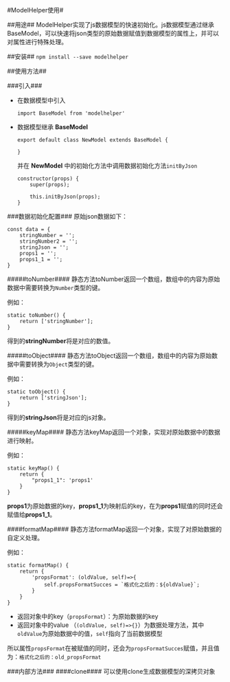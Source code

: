 #ModelHelper使用#

##用途##
ModelHelper实现了js数据模型的快速初始化。js数据模型通过继承BaseModel，可以快速将json类型的原始数据赋值到数据模型的属性上，并可以对属性进行特殊处理。

##安装##
`npm install --save modelhelper`

##使用方法##

###引入###
- 在数据模型中引入

	```import BaseModel from 'modelhelper'```

- 数据模型继承 **BaseModel**

	```
	export default class NewModel extends BaseModel {
	
	}
	```
	
	并在 **NewModel** 中的初始化方法中调用数据初始化方法`initByJson`
	
	```
	constructor(props) {
        super(props);

        this.initByJson(props);
    }
    ```
    
    
###数据初始化配置###
原始json数据如下：

```
const data = {
  	stringNumber = '';
	stringNumber2 = '';
	stringJson = '';
	props1 = '';
	props1_1 = '';
}
```
#####toNumber####
静态方法toNumber返回一个数组，数组中的内容为原始数据中需要转换为`Number`类型的键。

例如：

	static toNumber() {
        return ['stringNumber'];
    }
	
得到的**stringNumber**将是对应的数值。

#####toObject####
静态方法toObject返回一个数组，数组中的内容为原始数据中需要转换为`Object`类型的键。

例如：

	static toObject() {
        return ['stringJson'];
    }
得到的**stringJson**将是对应的js对象。

	
#####keyMap####
静态方法keyMap返回一个对象，实现对原始数据中的数据进行映射。

例如：

	static keyMap() {
        return {
            "props1_1": 'props1'
        }
    }
    
**props1**为原始数据的key，**props1_1**为映射后的key，在为**props1**赋值的同时还会赋值给**props1_1**。

####formatMap####
静态方法formatMap返回一个对象，实现了对原始数据的自定义处理。

例如：

	static formatMap() {
        return {
            'propsFormat': (oldValue, self)=>{
                self.propsFormatSucces = `格式化之后的：${oldValue}`;
            }
        }
    }
    
 - 返回对象中的key（`propsFormat`）：为原始数据的key
 - 返回对象中的value （`(oldValue, self)=>{}`）为数据处理方法，其中`oldValue`为原始数据中的值，`self`指向了当前数据模型

 所以属性`propsFormat`在被赋值的同时，还会为`propsFormatSucces`赋值，并且值为：`格式化之后的：old_propsFormat`
 
 
###内部方法###
####clone####
可以使用clone生成数据模型的深拷贝对象